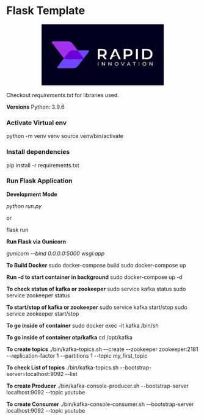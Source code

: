 # Flask Template
<p align="center">
  <a href="https://www.rapidinnovation.io/" target="blank"><img src="static/images/ri_logo.jpeg" width="320" alt="RapidInnovation Logo" /></a>
</p>

Checkout *requirements.txt* for libraries used.

**Versions**
Python: 3.9.6

### Activate Virtual env
python -m venv venv
source venv/bin/activate

### Install dependencies
pip install -r requirements.txt

### Run Flask Application
**Development Mode**

_python run.py_

or

flask run

**Run Flask via Gunicorn**

_gunicorn --bind 0.0.0.0:5000 wsgi:app_

**To Build Docker**
sudo docker-compose build
sudo docker-compose up

**Run -d to start container in background**
sudo docker-compose up -d

**To check status  of kafka or zookeeper**
sudo service kafka status
sudo service zookeeper status

**To start/stop  of kafka or zookeeper**
sudo service kafka start/stop
sudo service zookeeper start/stop

**To go inside of container**
sudo docker exec -it kafka /bin/sh

**To go inside of container otp/kafka**
cd /opt/kafka

**To create topics**
./bin/kafka-topics.sh --create --zookeeper zookeeper:2181
--replication-factor 1 --partitions 1 --topic my_first_topic

**To check List of topics**
./bin/kafka-topics.sh --bootstrap-server=localhost:9092 --list

**To create Producer**
./bin/kafka-console-producer.sh --bootstrap-server localhost:9092 --topic youtube

**To create Consumer**
./bin/kafka-console-consumer.sh --bootstrap-server localhost:9092 --topic
youtube